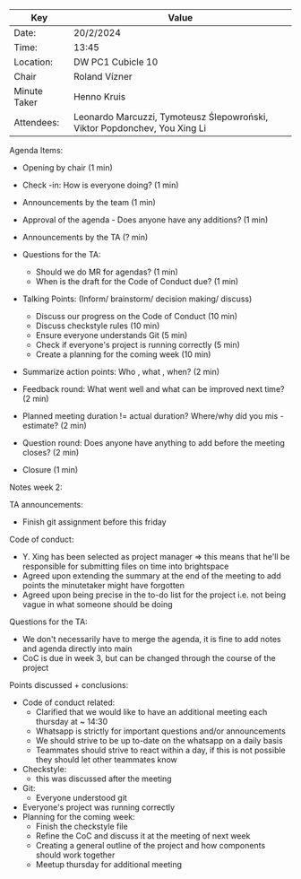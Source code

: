 | Key | Value |
| --- | --- |
| Date: | 20/2/2024 |
| Time: | 13:45 |
| Location: | DW PC1 Cubicle 10 |
| Chair | Roland Vízner |
| Minute Taker | Henno Kruis |
| Attendees: | Leonardo Marcuzzi, Tymoteusz Ślepowroński, Viktor Popdonchev, You Xing Li |
Agenda Items:
- Opening by chair (1 min)
- Check -in: How is everyone doing? (1 min)
- Announcements by the team (1 min)
- Approval of the agenda - Does anyone have any additions? (1 min)
- Announcements by the TA (? min)
- Questions for the TA:
    - Should we do MR for agendas? (1 min)
    - When is the draft for the Code of Conduct due? (1 min)

- Talking Points: (Inform/ brainstorm/ decision making/ discuss)
    - Discuss our progress on the Code of Conduct (10 min)
    - Discuss checkstyle rules (10 min)
    - Ensure everyone understands Git (5 min)
    - Check if everyone's project is running correctly (5 min)
    - Create a planning for the coming week (10 min)
- Summarize action points: Who , what , when? (2 min)

- Feedback round: What went well and what can be improved next time? (2 min)
- Planned meeting duration != actual duration? Where/why did you mis -estimate? (2 min)
- Question round: Does anyone have anything to add before the meeting closes? (2 min)
- Closure (1 min)

  
Notes week 2:  

TA announcements:
- Finish git assignment before this friday

Code of conduct:
- Y. Xing has been selected as project manager 
=> this means that he'll be responsible for submitting files on time into brightspace
- Agreed upon extending the summary at the end of the meeting to add points the minutetaker might have forgotten
- Agreed upon being precise in the to-do list for the project i.e. not being vague in what someone should be doing

Questions for the TA:
- We don't necessarily have to merge the agenda, it is fine to add notes and agenda directly into main
- CoC is due in week 3, but can be changed through the course of the project


Points discussed + conclusions:
- Code of conduct related:
  - Clarified that we would like to have an additional meeting each thursday at ~ 14:30
  - Whatsapp is strictly for important questions and/or announcements
  - We should strive to be up to-date on the whatsapp on a daily basis
  - Teammates should strive to react within a day, if this is not possible they should let other teammates know
- Checkstyle:
  - this was discussed after the meeting
- Git: 
  - Everyone understood git
- Everyone's project was running correctly
- Planning for the coming week:
  - Finish the checkstyle file
  - Refine the CoC and discuss it at the meeting of next week
  - Creating a general outline of the project and how components should work together
  - Meetup thursday for additional meeting